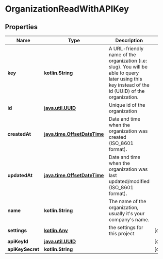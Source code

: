 
# OrganizationReadWithAPIKey

## Properties
Name | Type | Description | Notes
------------ | ------------- | ------------- | -------------
**key** | **kotlin.String** | A URL-friendly name of the organization (i.e: slug). You will be able to query later using this key instead of the id (UUID) of the organization. | 
**id** | [**java.util.UUID**](java.util.UUID.md) | Unique id of the organization | 
**createdAt** | [**java.time.OffsetDateTime**](java.time.OffsetDateTime.md) | Date and time when the organization was created (ISO_8601 format). | 
**updatedAt** | [**java.time.OffsetDateTime**](java.time.OffsetDateTime.md) | Date and time when the organization was last updated/modified (ISO_8601 format). | 
**name** | **kotlin.String** | The name of the organization, usually it&#39;s your company&#39;s name. | 
**settings** | [**kotlin.Any**](.md) | the settings for this project |  [optional]
**apiKeyId** | [**java.util.UUID**](java.util.UUID.md) |  |  [optional]
**apiKeySecret** | **kotlin.String** |  |  [optional]



